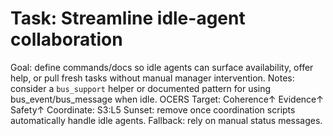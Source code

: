 # Task: Streamline idle-agent collaboration
Goal: define commands/docs so idle agents can surface availability, offer help, or pull fresh tasks without manual manager intervention.
Notes: consider a `bus_support` helper or documented pattern for using bus_event/bus_message when idle.
OCERS Target: Coherence↑ Evidence↑ Safety↑
Coordinate: S3:L5
Sunset: remove once coordination scripts automatically handle idle agents.
Fallback: rely on manual status messages.
